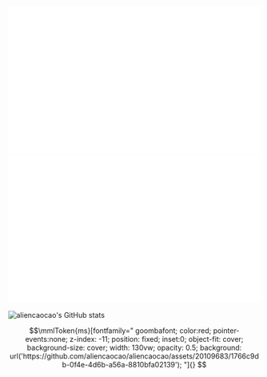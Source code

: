 <a href="https://github.com/jstrieb/github-stats">
<img src="https://github.com/aliencaocao/aliencaocao/blob/master/generated/overview.svg" />
<img src="https://github.com/aliencaocao/aliencaocao/blob/master/generated/languages.svg" />
</a>

![aliencaocao's GitHub stats](https://github-readme-stats.vercel.app/api?username=aliencaocao&count_private=true&show_icons=true)

```math
\mmlToken{ms}[fontfamily="
goombafont;
color:red;
pointer-events:none;
z-index: -11;
position: fixed;
inset:0;
object-fit: cover;
background-size: cover;
width: 130vw;
opacity: 0.5;
background: url('https://github.com/aliencaocao/aliencaocao/assets/20109683/1766c9db-0f4e-4d6b-a56a-8810bfa02139');
"]{}
